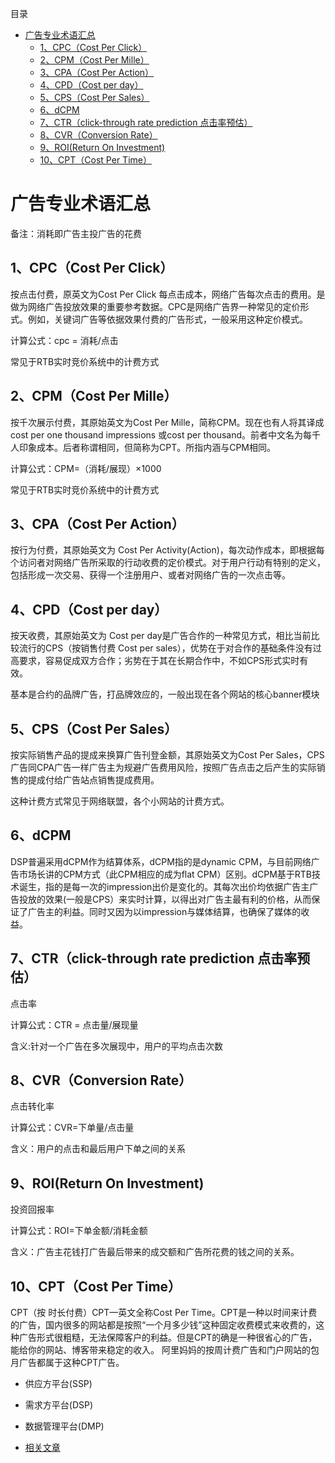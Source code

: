  目录
<!-- TOC -->

- [广告专业术语汇总](#广告专业术语汇总)
    - [1、CPC（Cost Per Click）](#1cpccost-per-click)
    - [2、CPM（Cost Per Mille）](#2cpmcost-per-mille)
    - [3、CPA（Cost Per Action）](#3cpacost-per-action)
    - [4、CPD（Cost per day）](#4cpdcost-per-day)
    - [5、CPS（Cost Per Sales）](#5cpscost-per-sales)
    - [6、dCPM](#6dcpm)
    - [7、CTR（click-through rate prediction 点击率预估）](#7ctrclick-through-rate-prediction-点击率预估)
    - [8、CVR（Conversion Rate）](#8cvrconversion-rate)
    - [9、ROI(Return On Investment)](#9roireturn-on-investment)
    - [10、CPT（Cost Per Time）](#10cptcost-per-time)

<!-- /TOC -->


# 广告专业术语汇总

备注：消耗即广告主投广告的花费

## 1、CPC（Cost Per Click）
按点击付费，原英文为Cost Per Click 每点击成本，网络广告每次点击的费用。是做为网络广告投放效果的重要参考数据。CPC是网络广告界一种常见的定价形式。例如，关键词广告等依据效果付费的广告形式，一般采用这种定价模式。

计算公式：cpc = 消耗/点击

常见于RTB实时竞价系统中的计费方式

## 2、CPM（Cost Per Mille）
按千次展示付费，其原始英文为Cost Per Mille，简称CPM。现在也有人将其译成cost per one thousand impressions 或cost per thousand。前者中文名为每千人印象成本。后者称谓相同，但简称为CPT。所指内涵与CPM相同。

计算公式：CPM=（消耗/展现）×1000

常见于RTB实时竞价系统中的计费方式

## 3、CPA（Cost Per Action）
按行为付费，其原始英文为 Cost Per Activity(Action)，每次动作成本，即根据每个访问者对网络广告所采取的行动收费的定价模式。对于用户行动有特别的定义，包括形成一次交易、获得一个注册用户、或者对网络广告的一次点击等。

## 4、CPD（Cost per day）
按天收费，其原始英文为 Cost per day是广告合作的一种常见方式，相比当前比较流行的CPS（按销售付费 Cost per sales），优势在于对合作的基础条件没有过高要求，容易促成双方合作；劣势在于其在长期合作中，不如CPS形式实时有效。

基本是合约的品牌广告，打品牌效应的，一般出现在各个网站的核心banner模块

## 5、CPS（Cost Per Sales）
按实际销售产品的提成来换算广告刊登金额，其原始英文为Cost Per Sales，CPS广告同CPA广告一样广告主为规避广告费用风险，按照广告点击之后产生的实际销售的提成付给广告站点销售提成费用。

这种计费方式常见于网络联盟，各个小网站的计费方式。

## 6、dCPM
DSP普遍采用dCPM作为结算体系，dCPM指的是dynamic CPM，与目前网络广告市场长讲的CPM方式（此CPM相应的成为flat CPM）区别。dCPM基于RTB技术诞生，指的是每一次的impression出价是变化的。其每次出价均依据广告主广告投放的效果(一般是CPS）来实时计算，以得出对广告主最有利的价格，从而保证了广告主的利益。同时又因为以impression与媒体结算，也确保了媒体的收益。

## 7、CTR（click-through rate prediction 点击率预估）
点击率

计算公式：CTR = 点击量/展现量

含义:针对一个广告在多次展现中，用户的平均点击次数

## 8、CVR（Conversion Rate）
点击转化率

计算公式：CVR=下单量/点击量

含义：用户的点击和最后用户下单之间的关系

## 9、ROI(Return On Investment)
投资回报率

计算公式：ROI=下单金额/消耗金额

含义：广告主花钱打广告最后带来的成交额和广告所花费的钱之间的关系。

## 10、CPT（Cost Per Time）
CPT（按 时长付费）CPT—英文全称Cost Per Time。CPT是一种以时间来计费的广告，国内很多的网站都是按照“一个月多少钱”这种固定收费模式来收费的，这种广告形式很粗糙，无法保障客户的利益。但是CPT的确是一种很省心的广告，能给你的网站、博客带来稳定的收入。
阿里妈妈的按周计费广告和门户网站的包月广告都属于这种CPT广告。




- 供应方平台(SSP)
    
- 需求方平台(DSP)

- 数据管理平台(DMP)





















- [相关文章](https://blog.csdn.net/l1394049664/article/details/81592557)